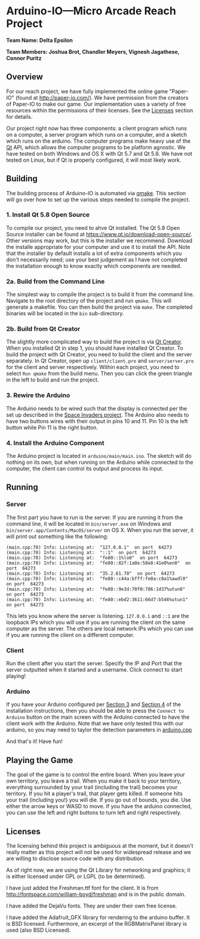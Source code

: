 # Arduino-IO—Micro Arcade Reach Project

__Team Name: Delta Epsilon__

__Team Members: Joshua Brot, Chandler Meyers, Vignesh Jagathese, Connor Puritz__

## Overview

For our reach project, we have fully implemented the online game "Paper-IO" (found at http://paper-io.com/).
We have permission from the creators of Paper-IO to make our game. Our implementation uses a variety of free resources within the permissions of their licenses. See the [Licenses](#licenses) section for details.

Our project right now has three components: a client program which runs on a computer, a server program which runs on a computer, and a sketch which runs on the arduino.
The computer programs make heavy use of the [Qt](https://www.qt.io/) API, which allows the computer programs to be platform agnostic.
We have tested on both Windows and OS X with Qt 5.7 and Qt 5.8. We have not tested on Linux, but if Qt is properly configured, it will most likely work.

## Building

The building process of Arduino-IO is automated via [qmake](http://doc.qt.io/qt-5/qmake-manual.html). This section will go over how to set up the various steps needed to compile the project.

### 1. Install Qt 5.8 Open Source

To compile our project, you need to ahve Qt installed. The Qt 5.8 Open Source installer can be found at https://www.qt.io/download-open-source/.
Other versions may work, but this is the installer we recommend.
Download the installe appropriate for your computer and use it to install the API. Note that the installer by default installs a lot of extra components which you don't necessarily need; use your best judgement as I have not completed the installation enough to know exactly which components are needed.

### 2a. Build from the Command Line

The simplest way to compile the project is to build it from the command line. Navigate to the root directory of the project and run `qmake`.
This will generate a makefile. You can then build the project via `make`. The completed binaries will be located in the `bin` sub-directory.

### 2b. Build from Qt Creator

The slightly more complicated way to build the project is via [Qt Creator](http://doc.qt.io/qtcreator/). When you installed Qt in step 1, you should have installed Qt Creator.
To build the project with Qt Creator, you need to build the client and the server separately. In Qt Creator, open up `client/client.pro` and `server/server.pro` for the client and server respectively.
Within each project, you need to select `Run qmake` from the build menu. Then you can click the green triangle in the left to build and run the project.

### 3. Rewire the Arduino

The Arduino needs to be wired such that the display is connected per the set up described in the [Space Invaders project](https://github.com/eecs183/eecs183-micro-arcade-W17#the-output).
The Arduino also needs to have two buttons wires with their output in pins 10 and 11. Pin 10 is the left button while Pin 11 is the right button.

### 4. Install the Arduino Component

The Arduino project is located in `arduino/main/main.ino`. The sketch will do nothing on its own, but when running on the Arduino while connected to the computer, the client can control its output and process its input.

## Running

### Server

The first part you have to run is the server. If you are running it from the command line, it will be located in `bin/server.exe` on Windows and `bin/server.app/Contents/MacOS/server` on OS X.
When you run the server, it will print out something like the following:

```
(main.cpp:70) Info: Listening at:  "127.0.0.1"  on port  64273
(main.cpp:70) Info: Listening at:  "::1"  on port  64273
(main.cpp:70) Info: Listening at:  "fe80::1%lo0"  on port  64273
(main.cpp:70) Info: Listening at:  "fe80::82f:1a0e:58e8:41e0%en0"  on port  64273
(main.cpp:70) Info: Listening at:  "35.2.61.78"  on port  64273
(main.cpp:70) Info: Listening at:  "fe80::c44a:bfff:fe0a:c0a1%awdl0"  on port  64273
(main.cpp:70) Info: Listening at:  "fe80::9e3d:70f0:786:1d37%utun0"  on port  64273
(main.cpp:70) Info: Listening at:  "fe80::ebd2:3611:66d7:b546%utun1"  on port  64273
```

This lets you know where the server is listening. `127.0.0.1` and `::1` are the loopback IPs which you will use if you are running the client on the same computer as the server. The others are local network IPs which you can use if you are running the client on a different computer.

### Client

Run the client after you start the server. Specify the IP and Port that the server outputted when it started and a username. Click connect to start playing!

### Arduino

If you have your Arduino configured per [Section 3](#3-Rewire-the-Arduino) and [Section 4](#4-Install-the-Arduino-Component) of the installation instructions, then you should be able to press the `Connect to Arduino` button on the main screen with the Arduino connected to have the client work with the Arduino.
Note that we have only tested this with our arduino, so you may need to taylor the detection parameters in [arduino.cpp](blob/master/client/arduino.cpp)

And that's it! Have fun!

## Playing the Game

The goal of the game is to control the entire board. When you leave your own territory, you leave a trail. When you make it back to your territory, everything surrounded by your trail (including the trail) becomes your territory.
If you hit a player's trail, that player gets killed. If someone hits your trail (including you!) you will die. If you go out of bounds, you die.
Use either the arrow keys or WASD to move. If you have the arduino connected, you can use the left and right buttons to turn left and right respectively.

## Licenses

The licensing behind this project is ambiguous at the moment, but it doesn't really matter as this project will not be used for widespread release and we are willing to disclose source code with any distribution.

As of right now, we are using the Qt Library for networking and graphics; it is either licensed under GPL or LGPL (to be determined).

I have just added the Freshman.ttf font for the client. It is from http://fontspace.com/william-boyd/freshman and is in the public domain.

I have added the DejaVu fonts. They are under their own free license.

I have added the Adafruit\_GFX library for rendering to the arduino buffer. It is BSD licensed. Furthermore, an excerpt of the RGBMatrixPanel library is used (also BSD Licensed).
